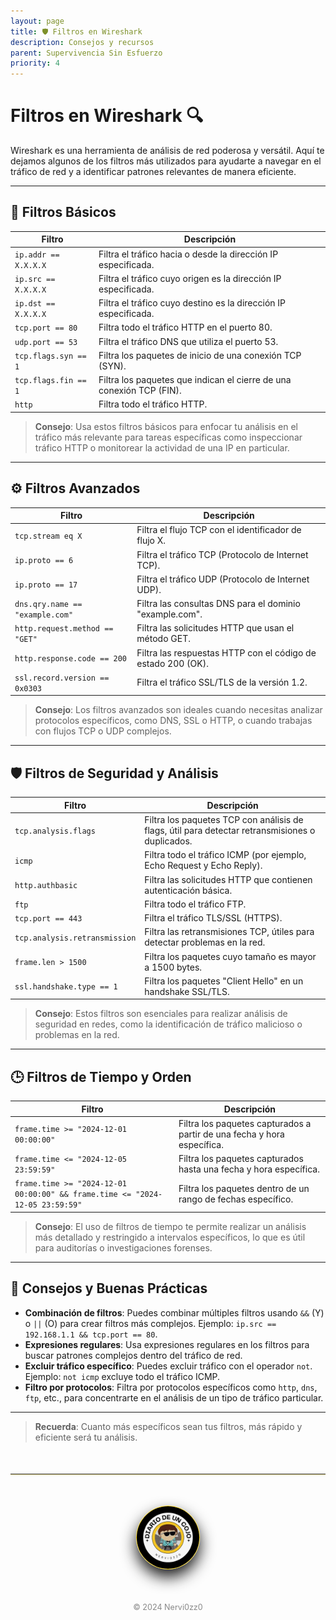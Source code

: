 ```yaml
---
layout: page
title: 🛡️ Filtros en Wireshark
description: Consejos y recursos
parent: Supervivencia Sin Esfuerzo
priority: 4
---
```



# Filtros en Wireshark 🔍
Wireshark es una herramienta de análisis de red poderosa y versátil. Aquí te dejamos algunos de los filtros más utilizados para ayudarte a navegar en el tráfico de red y a identificar patrones relevantes de manera eficiente.

---

## 🔑 Filtros Básicos

| **Filtro**                  | **Descripción**                                                                                       |
|-----------------------------|-------------------------------------------------------------------------------------------------------|
| `ip.addr == X.X.X.X`         | Filtra el tráfico hacia o desde la dirección IP especificada.                                         |
| `ip.src == X.X.X.X`          | Filtra el tráfico cuyo origen es la dirección IP especificada.                                        |
| `ip.dst == X.X.X.X`          | Filtra el tráfico cuyo destino es la dirección IP especificada.                                       |
| `tcp.port == 80`             | Filtra todo el tráfico HTTP en el puerto 80.                                                           |
| `udp.port == 53`             | Filtra el tráfico DNS que utiliza el puerto 53.                                                       |
| `tcp.flags.syn == 1`         | Filtra los paquetes de inicio de una conexión TCP (SYN).                                              |
| `tcp.flags.fin == 1`         | Filtra los paquetes que indican el cierre de una conexión TCP (FIN).                                 |
| `http`                       | Filtra todo el tráfico HTTP.                                                                          |

> **Consejo**: Usa estos filtros básicos para enfocar tu análisis en el tráfico más relevante para tareas específicas como inspeccionar tráfico HTTP o monitorear la actividad de una IP en particular.

---

## ⚙️ Filtros Avanzados

| **Filtro**                           | **Descripción**                                                                                   |
|--------------------------------------|---------------------------------------------------------------------------------------------------|
| `tcp.stream eq X`                    | Filtra el flujo TCP con el identificador de flujo X.                                               |
| `ip.proto == 6`                      | Filtra el tráfico TCP (Protocolo de Internet TCP).                                                |
| `ip.proto == 17`                     | Filtra el tráfico UDP (Protocolo de Internet UDP).                                                |
| `dns.qry.name == "example.com"`      | Filtra las consultas DNS para el dominio "example.com".                                           |
| `http.request.method == "GET"`       | Filtra las solicitudes HTTP que usan el método GET.                                               |
| `http.response.code == 200`          | Filtra las respuestas HTTP con el código de estado 200 (OK).                                      |
| `ssl.record.version == 0x0303`       | Filtra el tráfico SSL/TLS de la versión 1.2.                                                       |

> **Consejo**: Los filtros avanzados son ideales cuando necesitas analizar protocolos específicos, como DNS, SSL o HTTP, o cuando trabajas con flujos TCP o UDP complejos.

---

## 🛡️ Filtros de Seguridad y Análisis

| **Filtro**                           | **Descripción**                                                                                   |
|--------------------------------------|---------------------------------------------------------------------------------------------------|
| `tcp.analysis.flags`                 | Filtra los paquetes TCP con análisis de flags, útil para detectar retransmisiones o duplicados.   |
| `icmp`                               | Filtra todo el tráfico ICMP (por ejemplo, Echo Request y Echo Reply).                             |
| `http.authbasic`                     | Filtra las solicitudes HTTP que contienen autenticación básica.                                   |
| `ftp`                                | Filtra todo el tráfico FTP.                                                                       |
| `tcp.port == 443`                    | Filtra el tráfico TLS/SSL (HTTPS).                                                                |
| `tcp.analysis.retransmission`        | Filtra las retransmisiones TCP, útiles para detectar problemas en la red.                         |
| `frame.len > 1500`                   | Filtra los paquetes cuyo tamaño es mayor a 1500 bytes.                                            |
| `ssl.handshake.type == 1`            | Filtra los paquetes "Client Hello" en un handshake SSL/TLS.                                        |

> **Consejo**: Estos filtros son esenciales para realizar análisis de seguridad en redes, como la identificación de tráfico malicioso o problemas en la red.

---

## 🕒 Filtros de Tiempo y Orden

| **Filtro**                           | **Descripción**                                                                                   |
|--------------------------------------|---------------------------------------------------------------------------------------------------|
| `frame.time >= "2024-12-01 00:00:00"` | Filtra los paquetes capturados a partir de una fecha y hora específica.                           |
| `frame.time <= "2024-12-05 23:59:59"` | Filtra los paquetes capturados hasta una fecha y hora específica.                                 |
| `frame.time >= "2024-12-01 00:00:00" && frame.time <= "2024-12-05 23:59:59"` | Filtra los paquetes dentro de un rango de fechas específico. |

> **Consejo**: El uso de filtros de tiempo te permite realizar un análisis más detallado y restringido a intervalos específicos, lo que es útil para auditorías o investigaciones forenses.

---

## 🧰 Consejos y Buenas Prácticas

- **Combinación de filtros**: Puedes combinar múltiples filtros usando `&&` (Y) o `||` (O) para crear filtros más complejos. Ejemplo: `ip.src == 192.168.1.1 && tcp.port == 80`.
- **Expresiones regulares**: Usa expresiones regulares en los filtros para buscar patrones complejos dentro del tráfico de red.
- **Excluir tráfico específico**: Puedes excluir tráfico con el operador `not`. Ejemplo: `not icmp` excluye todo el tráfico ICMP.
- **Filtro por protocolos**: Filtra por protocolos específicos como `http`, `dns`, `ftp`, etc., para concentrarte en el análisis de un tipo de tráfico particular.

---

> **Recuerda**: Cuanto más específicos sean tus filtros, más rápido y eficiente será tu análisis.


  <hr style="border: none; border-top: 1px solidrgb(255, 254, 248); margin: 50px 0; box-shadow: 0 1px 2px rgba(255, 215, 0, 0.6);">

  <div style="text-align: center; margin: 50px auto;">
    <img src="/assets/images/cojo.png" alt="Firma" style="max-width: 20%; border-radius: 50%; border: 1px solid #FFD700; box-shadow: 0 12px 24px rgba(0, 0, 0, 0.9);">
  </div>
  <div style="text-align: center; margin-top: 40px;">
    <p style="font-size: 0.9em; color: #888;">© 2024 Nervi0zz0</p>
  </div>